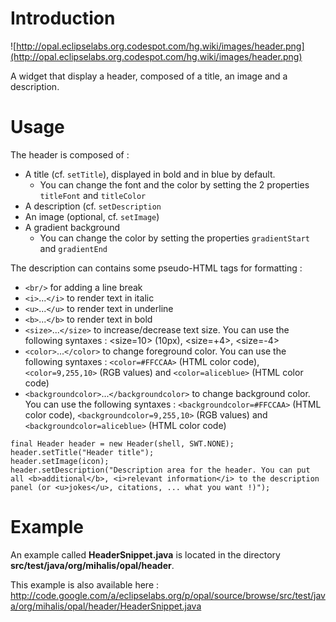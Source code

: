 # Introduction #

![http://opal.eclipselabs.org.codespot.com/hg.wiki/images/header.png](http://opal.eclipselabs.org.codespot.com/hg.wiki/images/header.png)

A widget that display a header, composed of a title, an image and a description.

# Usage #

The header is composed of :
  * A title (cf. `setTitle`), displayed in bold and in blue by default.
    * You can change the font and the color by setting the 2 properties `titleFont` and `titleColor`
  * A description (cf. `setDescription`
  * An image (optional, cf. `setImage`)
  * A gradient background
    * You can change the color by setting the properties `gradientStart` and `gradientEnd`

The description can contains some pseudo-HTML tags for formatting :
  * `<br/>` for adding a line break
  * `<i>`...`</i>` to render text in italic
  * `<u>`...`</u>` to render text in underline
  * `<b>`...`</b>` to render text in bold
  * `<size>`...`</size>` to increase/decrease text size. You can use the following syntaxes : <size=10> (10px), <size=+4>, <size=-4>
  * `<color>`...`</color>` to change foreground color. You can use the following syntaxes : `<color=#FFCCAA>` (HTML color code), `<color=9,255,10>` (RGB values) and `<color=aliceblue>` (HTML color code)
  * `<backgroundcolor>`...`</backgroundcolor>` to change background color. You can use the following syntaxes : `<backgroundcolor=#FFCCAA>` (HTML color code), `<backgroundcolor=9,255,10>` (RGB values) and `<backgroundcolor=aliceblue>` (HTML color code)

```
final Header header = new Header(shell, SWT.NONE);
header.setTitle("Header title");
header.setImage(icon);
header.setDescription("Description area for the header. You can put all <b>additional</b>, <i>relevant information</i> to the description panel (or <u>jokes</u>, citations, ... what you want !)");
```

# Example #

An example called **HeaderSnippet.java** is located in the directory **src/test/java/org/mihalis/opal/header**.

This example is also available here : http://code.google.com/a/eclipselabs.org/p/opal/source/browse/src/test/java/org/mihalis/opal/header/HeaderSnippet.java